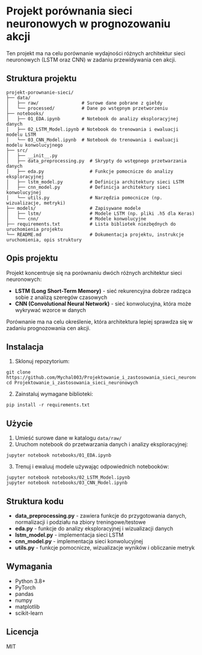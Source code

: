 # Projekt porównania sieci neuronowych w prognozowaniu akcji

Ten projekt ma na celu porównanie wydajności różnych architektur sieci neuronowych (LSTM oraz CNN) w zadaniu przewidywania cen akcji.

## Struktura projektu

```
projekt-porownanie-sieci/
├── data/
│   ├── raw/                # Surowe dane pobrane z giełdy
│   └── processed/          # Dane po wstępnym przetworzeniu
├── notebooks/
│   ├── 01_EDA.ipynb        # Notebook do analizy eksploracyjnej danych
│   ├── 02_LSTM_Model.ipynb # Notebook do trenowania i ewaluacji modelu LSTM
│   └── 03_CNN_Model.ipynb  # Notebook do trenowania i ewaluacji modelu konwolucyjnego
├── src/
│   ├── __init__.py
│   ├── data_preprocessing.py  # Skrypty do wstępnego przetwarzania danych
│   ├── eda.py                 # Funkcje pomocnicze do analizy eksploracyjnej
│   ├── lstm_model.py          # Definicja architektury sieci LSTM
│   ├── cnn_model.py           # Definicja architektury sieci konwolucyjnej
│   └── utils.py               # Narzędzia pomocnicze (np. wizualizacje, metryki)
├── models/                    # Zapisywane modele
│   ├── lstm/                  # Modele LSTM (np. pliki .h5 dla Keras)
│   └── cnn/                   # Modele konwolucyjne
├── requirements.txt           # Lista bibliotek niezbędnych do uruchomienia projektu
└── README.md                  # Dokumentacja projektu, instrukcje uruchomienia, opis struktury
```

## Opis projektu

Projekt koncentruje się na porównaniu dwóch różnych architektur sieci neuronowych:
- **LSTM (Long Short-Term Memory)** - sieć rekurencyjna dobrze radząca sobie z analizą szeregów czasowych
- **CNN (Convolutional Neural Network)** - sieć konwolucyjna, która może wykrywać wzorce w danych

Porównanie ma na celu określenie, która architektura lepiej sprawdza się w zadaniu prognozowania cen akcji.

## Instalacja

1. Sklonuj repozytorium:
```
git clone https://github.com/Mychal003/Projektowanie_i_zastosowania_sieci_neuronowych.git
cd Projektowanie_i_zastosowania_sieci_neuronowych
```

2. Zainstaluj wymagane biblioteki:
```
pip install -r requirements.txt
```

## Użycie

1. Umieść surowe dane w katalogu `data/raw/`
2. Uruchom notebook do przetwarzania danych i analizy eksploracyjnej:
```
jupyter notebook notebooks/01_EDA.ipynb
```
3. Trenuj i ewaluuj modele używając odpowiednich notebooków:
```
jupyter notebook notebooks/02_LSTM_Model.ipynb
jupyter notebook notebooks/03_CNN_Model.ipynb
```

## Struktura kodu

- **data_preprocessing.py** - zawiera funkcje do przygotowania danych, normalizacji i podziału na zbiory treningowe/testowe
- **eda.py** - funkcje do analizy eksploracyjnej i wizualizacji danych
- **lstm_model.py** - implementacja sieci LSTM
- **cnn_model.py** - implementacja sieci konwolucyjnej
- **utils.py** - funkcje pomocnicze, wizualizacje wyników i obliczanie metryk

## Wymagania

- Python 3.8+
- PyTorch
- pandas
- numpy
- matplotlib
- scikit-learn

## Licencja

MIT
